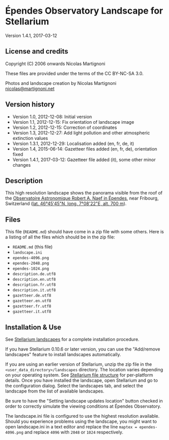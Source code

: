 # Épendes Observatory Landscape for Stellarium

Version 1.4.1, 2017-03-12

## License and credits

Copyright (C) 2006 onwards Nicolas Martignoni

These files are provided under the terms of the CC BY-NC-SA 3.0.

Photos and landscape creation by Nicolas Martignoni <nicolas@martignoni.net>

## Version history

* Version 1.0, 2012-12-08: Initial version
* Version 1.1, 2012-12-15: Fix orientation of landscape image
* Version 1.2, 2012-12-15: Correction of coordinates
* Version 1.3, 2012-12-27: Add light pollution and other atmospheric extinction values
* Version 1.3.1, 2012-12-29: Localisation added (en, fr, de, it)
* Version 1.4, 2015-06-14: Gazetteer files added (en, fr, de), orientation fixed
* Version 1.4.1, 2017-03-12: Gazetteer file added (it), some other minor changes

## Description

This high resolution landscape shows the panorama visible from the roof of the [Observatoire Astronomique Robert A. Naef in Épendes](http://www.observatoire-naef.ch/), near Fribourg, Switzerland ([lat. 46°45'45"N, long. 7°08'22"E, alt. 700 m](http://toolserver.org/~geohack/geohack.php?params=46.76236_N_7.13938_E)).

## Files

This file (`README.md`) should have come in a zip file with some others. Here is a listing of all the files which should be in the zip file:

*  `README.md` (this file)
*  `landscape.ini`
*  `ependes-4096.png`
*  `ependes-2048.png`
*  `ependes-1024.png`
*  `description.de.utf8`
*  `description.en.utf8`
*  `description.fr.utf8`
*  `description.it.utf8`
*  `gazetteer.de.utf8`
*  `gazetteer.en.utf8`
*  `gazetteer.fr.utf8`
*  `gazetteer.it.utf8`

## Installation & Use

See [Stellarium landscapes](http://www.stellarium.org/wiki/index.php/Landscapes) for a complete installation procedure.

If you have Stellarium 0.10.6 or later version, you can use the "Add/remove landscapes" feature to install landscapes automatically.

If you are using an earlier version of Stellarium, unzip the zip file in the `<user_data_directory>/landscapes` directory. The location varies depending on your operating system. See [Stellarium file structure](http://stellarium.org/doc/0.15.1/fileStructure.html) for per-platform details. Once you have installed the landscape, open Stellarium and go to the configuration dialog.  Select the landscapes tab, and select the landscape from the list of available landscapes.

Be sure to have the "Setting landscape updates location" button checked in order to correctly simulate the viewing conditions at Épendes Observatory.

The landscape.ini file is configured to use the highest resolution available. Should you experience problems using the landscape, you might want to open landscape.ini in a text editor and replace the line `maptex = ependes-4096.png` and replace `4096` with `2048` or `1024` respectively.
